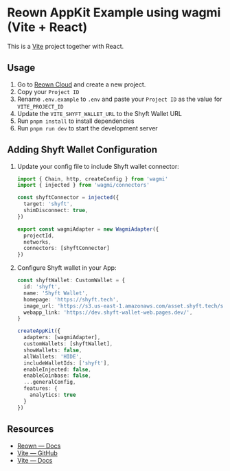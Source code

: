 # Reown AppKit Example using wagmi (Vite + React)

This is a [Vite](https://vitejs.dev) project together with React.

## Usage

1. Go to [Reown Cloud](https://cloud.reown.com) and create a new project.
2. Copy your `Project ID`
3. Rename `.env.example` to `.env` and paste your `Project ID` as the value for `VITE_PROJECT_ID`
4. Update the `VITE_SHYFT_WALLET_URL` to the Shyft Wallet URL 
5. Run `pnpm install` to install dependencies
6. Run `pnpm run dev` to start the development server

## Adding Shyft Wallet Configuration

1. Update your config file to include Shyft wallet connector:
   ```typescript
   import { Chain, http, createConfig } from 'wagmi'
   import { injected } from 'wagmi/connectors'

   const shyftConnector = injected({
     target: 'shyft',
     shimDisconnect: true,
   })

   export const wagmiAdapter = new WagmiAdapter({
     projectId,
     networks,
     connectors: [shyftConnector]
   })
   ```

2. Configure Shyft wallet in your App:
   ```typescript
   const shyftWallet: CustomWallet = {
     id: 'shyft',
     name: 'Shyft Wallet',
     homepage: 'https://shyft.tech',
     image_url: 'https://s3.us-east-1.amazonaws.com/asset.shyft.tech/shyft-logo-back-128.png',
     webapp_link: 'https://dev.shyft-wallet-web.pages.dev/',
   }

   createAppKit({
     adapters: [wagmiAdapter],
     customWallets: [shyftWallet],
     showWallets: false,
     allWallets: 'HIDE',
     includeWalletIds: ['shyft'],
     enableInjected: false,
     enableCoinbase: false,
     ...generalConfig,
     features: {
       analytics: true
     }
   })
   ```

## Resources

- [Reown — Docs](https://docs.reown.com)
- [Vite — GitHub](https://github.com/vitejs/vite)
- [Vite — Docs](https://vitejs.dev/guide/)


